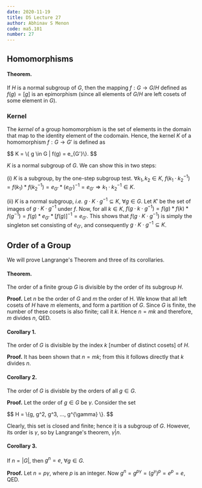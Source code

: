 ```yaml
---
date: 2020-11-19
title: DS Lecture 27
author: Abhinav S Menon
code: ma5.101
number: 27
---
```


## Homomorphisms
#### Theorem.
If $H$ is a normal subgroup of $G$, then the mapping $f: G \to G/H$ defined as $f(g) = [g]$ is an epimorphism (since all elements of $G/H$ are left cosets of some element in $G$).

### Kernel
The *kernel* of a group homomorphism is the set of elements in the domain that map to the identity element of the codomain. Hence, the kernel $K$ of a homomorphism $f: G \to G'$ is defined as
<div>
$$
K = \{ g \in G | f(g) = e_{G'}\}.
$$
</div>

$K$ is a normal subgroup of $G$. We can show this in two steps:

(i) $K$ is a subgroup, by the one-step subgroup test. $\forall k_{1}, k_{2} \in K$, $f(k_{1} \cdot k_{2}^{-1}) = f(k_{1}) \ast f(k_{2}^{-1}) = e_{G'} \ast (e_{G'})^{-1} = e_{G'} \Rightarrow k_{1} \cdot k_{2}^{-1} \in K$.

(ii) $K$ is a normal subgroup, *i.e.* $g \cdot K \cdot g^{-1} \subseteq K$, $\forall g \in G$. Let $K'$ be the set of images of $g \cdot K \cdot g^{-1}$ under $f$. Now, for all $k \in K$, $f(g \cdot k \cdot g^{-1}) = f(g) \ast f(k) \ast f(g^{-1}) = f(g) \ast e_{G'} \ast [f(g)]^{-1} = e_{G'}$. This shows that $f(g \cdot K \cdot g^{-1})$ is simply the singleton set consisting of $e_{G'}$, and consequently $g \cdot K \cdot g^{-1} \subseteq K$.

## Order of a Group
We will prove Langrange's Theorem and three of its corollaries.

#### Theorem.
The order of a finite group $G$ is divisible by the order of its subgroup $H$.

**Proof.** Let $n$ be the order of $G$ and $m$ the order of H. We know that all left cosets of $H$ have $m$ elements, and form a partition of $G$. Since $G$ is finite, the number of these cosets is also finite; call it $k$. Hence $n = mk$ and therefore, $m$ divides $n$, QED.

#### Corollary 1.
The order of $G$ is divisible by the index $k$ [number of distinct cosets] of $H$.

**Proof.** It has been shown that $n = mk$; from this it follows directly that $k$ divides $n$.

#### Corollary 2.
The order of $G$ is divisble by the orders of all $g \in G$.

**Proof.** Let the order of $g \in G$ be $\gamma$. Consider the set
<div>
$$
H = \{g, g^2, g^3, ..., g^{\gamma} \}.
$$
</div>

Clearly, this set is closed and finite; hence it is a subgroup of $G$. However, its order is $\gamma$, so by Langrange's theorem, $\gamma | n$.

#### Corollary 3.
If $n = |G|$, then $g^n = e$, $\forall g \in G$.

**Proof.** Let $n = p\gamma$, where $p$ is an integer. Now $g^n = g^{p\gamma} = (g^{\gamma})^p = e^p = e$, QED.

